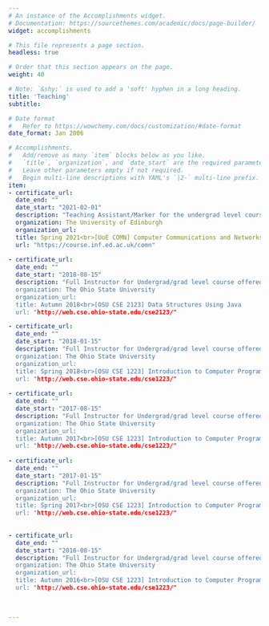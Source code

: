 ```yaml
---
# An instance of the Accomplishments widget.
# Documentation: https://sourcethemes.com/academic/docs/page-builder/
widget: accomplishments

# This file represents a page section.
headless: true

# Order that this section appears on the page.
weight: 40

# Note: `&shy;` is used to add a 'soft' hyphen in a long heading.
title: 'Teaching'
subtitle:

# Date format
#   Refer to https://wowchemy.com/docs/customization/#date-format
date_format: Jan 2006

# Accomplishments.
#   Add/remove as many `item` blocks below as you like.
#   `title`, `organization`, and `date_start` are the required parameters.
#   Leave other parameters empty if not required.
#   Begin multi-line descriptions with YAML's `|2-` multi-line prefix.
item:
- certificate_url: 
  date_end: ""
  date_start: "2021-02-01"
  description: "Teaching Assistant/Marker for the undergrad level course offered in the School of Informatics"
  organization: The University of Edinburgh
  organization_url: 
  title: Spring 2021<br>[UoE COMN] Computer Communications and Networks [Sem2]
  url: "https://course.inf.ed.ac.uk/comn"
  
- certificate_url: 
  date_end: ""
  date_start: "2018-08-15"
  description: "Full Instructor for Undergrad/grad level course offered by the Department of Computer Science & Engineering
  organization: The Ohio State University 
  organization_url: 
  title: Autumn 2018<br>[OSU CSE 2123] Data Structures Using Java
  url: "http://web.cse.ohio-state.edu/cse2123/"

- certificate_url: 
  date_end: ""
  date_start: "2018-01-15"
  description: "Full Instructor for Undergrad/grad level course offered by the Department of Computer Science & Engineering
  organization: The Ohio State University 
  organization_url: 
  title: Spring 2018<br>[OSU CSE 1223] Introduction to Computer Programming In Java
  url: "http://web.cse.ohio-state.edu/cse1223/"
  
- certificate_url: 
  date_end: ""
  date_start: "2017-08-15"
  description: "Full Instructor for Undergrad/grad level course offered by the Department of Computer Science & Engineering
  organization: The Ohio State University 
  organization_url: 
  title: Autumn 2017<br>[OSU CSE 1223] Introduction to Computer Programming In Java
  url: "http://web.cse.ohio-state.edu/cse1223/"
  
- certificate_url: 
  date_end: ""
  date_start: "2017-01-15"
  description: "Full Instructor for Undergrad/grad level course offered by the Department of Computer Science & Engineering
  organization: The Ohio State University 
  organization_url: 
  title: Spring 2017<br>[OSU CSE 1223] Introduction to Computer Programming In Java
  url: "http://web.cse.ohio-state.edu/cse1223/"
  
  
- certificate_url: 
  date_end: ""
  date_start: "2016-08-15"
  description: "Full Instructor for Undergrad/grad level course offered by the Department of Computer Science & Engineering
  organization: The Ohio State University 
  organization_url: 
  title: Autumn 2016<br>[OSU CSE 1223] Introduction to Computer Programming In Java
  url: "http://web.cse.ohio-state.edu/cse1223/"
  

  
---
```

